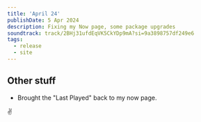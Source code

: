 ```yaml
---
title: 'April 24'
publishDate: 5 Apr 2024
description: Fixing my Now page, some package upgrades
soundtrack: track/2BHj31ufdEqVK5CkYDp9mA?si=9a3898757df249e6
tags:
  - release
  - site
---
```


## Other stuff

- Brought the "Last Played" back to my now page.

✌️
